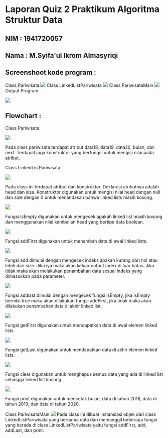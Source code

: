 # Laporan Quiz 2 Praktikum Algoritma Struktur Data

## NIM : 1941720057 
## Nama : M.Syifa'ul Ikrom Almasyriqi

## Screenshoot kode program :
Class Pariwisata
<img src = 'Pariwisata.png'>
Class LinkedListPariwisata
<img src = 'LinkedLists.png'>
Class PariwisataMain
<img src = 'PariwisataMain.png'>
Output Program

<img src = 'output.png'>

## Flowchart :
Class Pariwisata

<img src = 'fungsiPariwisata.png'>

Pada class pariwisata terdapat atribut data18, data19, data20, bulan, dan next. Terdapat juga konstruktor yang berfungsi untuk mengisi nilai pada atribut.

Class LinkedListPariwisata

<img src = 'linkedlistpariwisata.png'>

Pada class ini terdapat atribut dan konstruktor. Deklarasi atributnya adalah head dan size. Konstruktor digunakan untuk mengisi nilai head dengan null dan size dengan 0 untuk menandakan bahwa linked lists masih kosong.

<img src = 'isempty.png'>

Fungsi isEmpty digunakan untuk mengecek apakah linked list masih kosong dan menggunakan nilai kembalian head yang bertipe data boolean.

<img src = 'addfirst.png'>

Fungsi addFirst digunakan untuk menambah data di awal linked lists.

<img src = 'add.png'>

Fungsi add dimulai dengan mengecek indeks apakah kurang dari nol atau lebih dari size. Jika iya maka akan keluar output index di luar batas. Jika tidak maka akan melakukan penambahan data sesuai indeks yang dimasukkan pada parameter.

<img src = 'addlast.png'>

Fungsi addlast dimulai dengan mengecek fungsi isEmpty, jika isEmpty bernilai true maka akan dilakukan fungsi addFirst, jika tidak maka akan dilakukan penambahan data di akhir linked list.

<img src = 'getfirst.png'>

Fungsi getFirst digunakan untuk mendapatkan data di awal elemen linked lists.

<img src = 'getlast.png'>

Fungsi getLast digunakan untuk mendapatkan data di akhir elemen linked lists.

<img src = 'clear.png'>

Fungsi clear digunakan untuk menghapus semua data yang ada di linked list sehingga linked list kosong.

<img src = 'print.png'>

Fungsi print digunakan untuk mencetak bulan, data di tahun 2018, data di tahun 2019, dan data di tahun 2020.

Class PariwisataMain
<img src = 'main.png'>
Pada class ini dibuat instansiasi objek dari class LinkedListPariwisata yang bernama data dan memanggil beberapa fungsi yang berada di class LinkedListPariwisata yaitu fungsi addFirst, add, addLast, dan print.